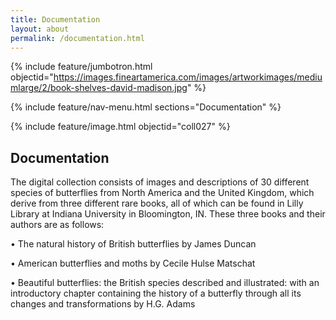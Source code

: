 ```yaml
---
title: Documentation
layout: about
permalink: /documentation.html
---
```

{% include feature/jumbotron.html objectid="https://images.fineartamerica.com/images/artworkimages/mediumlarge/2/book-shelves-david-madison.jpg" %}

{% include feature/nav-menu.html sections="Documentation" %}

{% include feature/image.html objectid="coll027" %}

## Documentation

The digital collection consists of images and descriptions of 30 different species of butterflies from North America and the United Kingdom, which derive from three different rare books, all of which can be found in Lilly Library at Indiana University in Bloomington, IN. These three books and their authors are as follows:

•	The natural history of British butterflies by James Duncan

•	American butterflies and moths by Cecile Hulse Matschat

•	Beautiful butterflies: the British species described and illustrated: with an introductory chapter containing the history of a butterfly through all its changes and transformations by H.G. Adams
